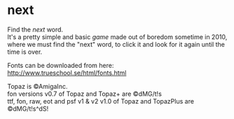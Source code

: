 next
====

Find the *next* word.  
It's a pretty simple and basic *game* made out of boredom sometime in 2010, where we must find the "next" word, to click it and look for it again until the time is over.




Fonts can be downloaded from here:  
  http://www.trueschool.se/html/fonts.html  
  
Topaz is ©AmigaInc.  
fon versions v0.7 of Topaz and Topaz+ are ©dMG/t!s  
ttf, fon, raw, eot and psf v1 & v2 v1.0 of Topaz and TopazPlus are ©dMG/t!s^dS!  
